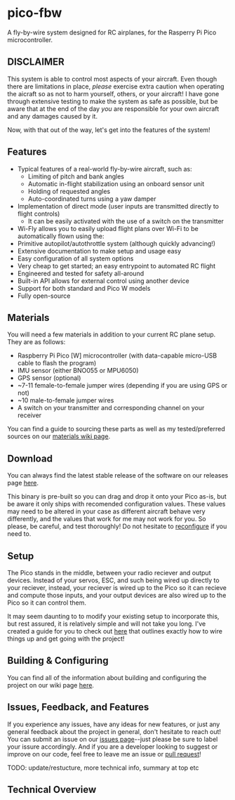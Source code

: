 # pico-fbw

A fly-by-wire system designed for RC airplanes, for the Rasperry Pi Pico microcontroller.

## **DISCLAIMER**

This system is able to control most aspects of your aircraft. Even though there are limitations in place, *please* exercise extra caution when operating the aicraft so as not to harm yourself, others, or your aircraft! I have gone through extensive testing to make the system as safe as possible, but be aware that at the end of the day *you* are responsible for your own aircraft and any damages caused by it.

Now, with that out of the way, let's get into the features of the system!

## Features

- Typical features of a real-world fly-by-wire aircraft, such as:
  - Limiting of pitch and bank angles
  - Automatic in-flight stabilization using an onboard sensor unit
  - Holding of requested angles
  - Auto-coordinated turns using a yaw damper
- Implementation of direct mode (user inputs are transmitted directly to flight controls)
  - It can be easily activated with the use of a switch on the transmitter
- Wi-Fly allows you to easily upload flight plans over Wi-Fi to be automatically flown using the:
- Primitive autopilot/autothrottle system (although quickly advancing!)
- Extensive documentation to make setup and usage easy
- Easy configuration of all system options
- Very cheap to get started; an easy entrypoint to automated RC flight
- Engineered and tested for safety all-around  
- Built-in API allows for external control using another device
- Support for both standard and Pico W models
- Fully open-source

## Materials

You will need a few materials in addition to your current RC plane setup. They are as follows:

- Raspberry Pi Pico [W] microcontroller (with data-capable micro-USB cable to flash the program)
- IMU sensor (either BNO055 or MPU6050)
- GPS sensor (optional)
- ~7-11 female-to-female jumper wires (depending if you are using GPS or not)
- ~10 male-to-female jumper wires
- A switch on your transmitter and corresponding channel on your receiver

You can find a guide to sourcing these parts as well as my tested/preferred sources on our [materials wiki page](https://github.com/MylesAndMore/pico-fbw/wiki/Materials).

## Download

You can always find the latest stable release of the software on our releases page [here](https://github.com/MylesAndMore/pico-fbw/releases/latest).

This binary is pre-built so you can drag and drop it onto your Pico as-is, but be aware it only ships with recomended configuration values. These values may need to be altered in your case as different aircraft behave very differently, and the values that work for me may not work for you. So please, be careful, and test thoroughly! Do not hesitate to [reconfigure](https://github.com/MylesAndMore/pico-fbw/wiki/_Building-&-Configuring) if you need to.

## Setup

The Pico stands in the middle, between your radio reciever and output devices. Instead of your servos, ESC, and such being wired up directly to your reciever, instead, your reciever is wired up to the Pico so it can recieve and compute those inputs, and your output devices are also wired up to the Pico so it can control them.

It may seem daunting to to modify your existing setup to incorporate this, but rest assured, it is relatively simple and will not take you long. I've created a guide for you to check out [here](https://github.com/MylesAndMore/pico-fbw/wiki/_Setup) that outlines exactly how to wire things up and get going with the project!

## Building & Configuring

You can find all of the information about building and configuring the project on our wiki page [here](https://github.com/MylesAndMore/pico-fbw/wiki/_Building-&-Configuring).

## Issues, Feedback, and Features

If you experience any issues, have any ideas for new features, or just any general feedback about the project in general, don't hesitate to reach out! You can submit an issue on our [issues page](https://github.com/MylesAndMore/pico-fbw/issues/new)--just please be sure to label your issure accordingly. And if you are a developer looking to suggest or improve on our code, feel free to leave me an issue or [pull request](https://github.com/MylesAndMore/pico-fbw/compare)!

TODO: update/restucture, more technical info, summary at top etc

## Technical Overview

